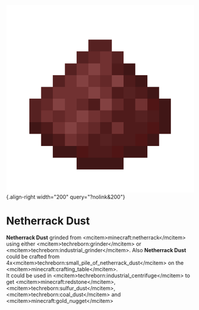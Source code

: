 ![Netherrack Dust](/media/mods/techreborn/netherrack_dust.png){.align-right width="200" query="?nolink&200"}

# Netherrack Dust

**Netherrack Dust** grinded from \<mcitem\>minecraft:netherrack\</mcitem\> using either \<mcitem\>techreborn:grinder\</mcitem\> or \<mcitem\>techreborn:industrial_grinder\</mcitem\>. Also **Netherrack Dust** could be crafted from 4x\<mcitem\>techreborn:small_pile_of_netherrack_dust\</mcitem\> on the \<mcitem\>minecraft:crafting_table\</mcitem\>.\
It could be used in \<mcitem\>techreborn:industrial_centrifuge\</mcitem\> to get \<mcitem\>minecraft:redstone\</mcitem\>, \<mcitem\>techreborn:sulfur_dust\</mcitem\>, \<mcitem\>techreborn:coal_dust\</mcitem\> and \<mcitem\>minecraft:gold_nugget\</mcitem\>
